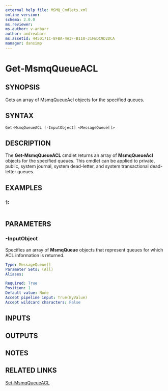 ```yaml
---
external help file: MSMQ_Cmdlets.xml
online version: 
schema: 2.0.0
ms.reviewer:
ms.author: v-anbarr
author: andreabarr
ms.assetid: 4450171C-8FBA-4A3F-B118-31FBDC9D2DCA
manager: dansimp
---
```


# Get-MsmqQueueACL

## SYNOPSIS
Gets an array of MsmqQueueAcl objects for the specified queues.

## SYNTAX

```
Get-MsmqQueueACL [-InputObject] <MessageQueue[]>
```

## DESCRIPTION
The **Get-MsmqQueueACL** cmdlet returns an array of **MsmqQueueAcl** objects for the specified queues.
This cmdlet can be applied to private, public, system journal, system dead-letter, and system transactional dead-letter queues.

## EXAMPLES

### 1:
```

```

## PARAMETERS

### -InputObject
Specifies an array of **MsmqQueue** objects that represent queues for which ACL information is returned.

```yaml
Type: MessageQueue[]
Parameter Sets: (All)
Aliases: 

Required: True
Position: 1
Default value: None
Accept pipeline input: True(ByValue)
Accept wildcard characters: False
```

## INPUTS

## OUTPUTS

## NOTES

## RELATED LINKS

[Set-MsmqQueueACL](./Set-MsmqQueueACL.md)

